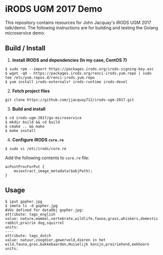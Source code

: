 # iRODS UGM 2017 Demo

This repository contains resources for John Jacquay's iRODS UGM 2017 talk/demo. The following instructions are for building and testing the Golang microservice demo.

## Build / Install

1. **Install iRODS and dependencies (In my case, CentOS 7)**
```
$ sudo rpm --import https://packages.irods.org/irods-signing-key.asc
$ wget -qO - https://packages.irods.org/renci-irods.yum.repo | sudo tee /etc/yum.repos.d/renci-irods.yum.repo
$ yum install irods-externals* irods-runtime irods-devel
```

2. **Fetch project files**
```
git clone https://github.com/jjacquay712/irods-ugm-2017.git
```

3. **Build and install**
```
$ cd irods-ugm-2017/go-microservice
$ mkdir build && cd build
$ cmake .. && make
$ make install
```

4. **Configure iRODS `core.re`**
```
$ sudo vi /etc/irods/core.re
```

Add the following contents to `core.re` file:
```
acPostProcForPut {
	msiextract_image_metadata($objPath);
}
```

## Usage

```
$ iput gopher.jpg
$ imeta ls -d gopher.jpg
AVUs defined for dataObj gopher.jpg:
attribute: tags_english
value: nature,mammal,vertebrate,wildlife,fauna,grass,whiskers,domestic rabbit,prairie dog,squirrel
units: 
----
attribute: tags_dutch
value: natuur,zoogdier,gewerveld,dieren in het wild,fauna,gras,bakkebaarden,Huiselijk konijn,prairiehond,eekhoorn
units: 
```
